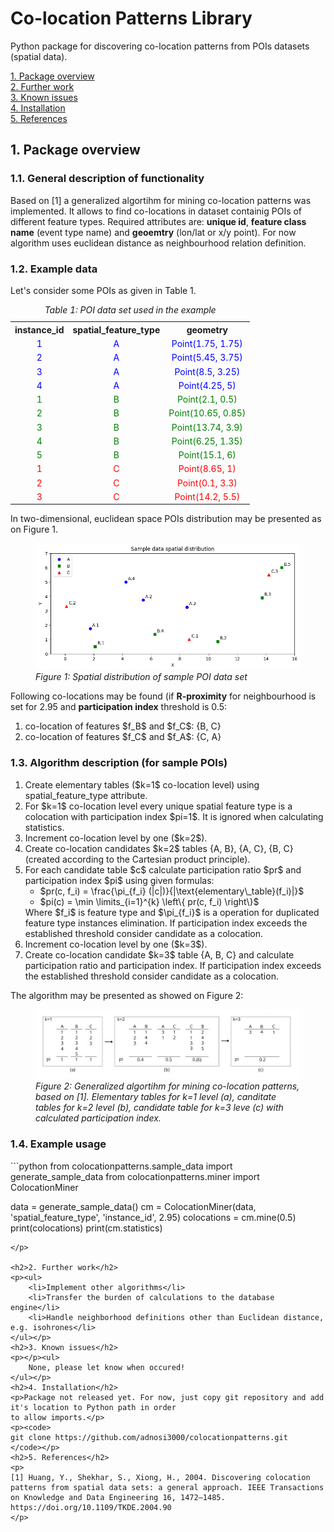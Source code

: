 <h1>Co-location Patterns Library</h1>
<p>Python package for discovering co-location patterns from POIs datasets (spatial data).</p>
<p>
<ul style="list-style-type: none;padding: 0;margin: 0">
    <li><a href="https://github.com/adnosi3000/colocationpatterns?tab=readme-ov-file#1-package-overview">1. Package overview</a></li>
    <li><a href="https://github.com/adnosi3000/colocationpatterns?tab=readme-ov-file#2-further-work">2. Further work</a></li>
    <li><a href="https://github.com/adnosi3000/colocationpatterns?tab=readme-ov-file#3-known-issues">3. Known issues</a></li>
    <li><a href="https://github.com/adnosi3000/colocationpatterns?tab=readme-ov-file#4-installation">4. Installation</a></li>
    <li><a href="https://github.com/adnosi3000/colocationpatterns?tab=readme-ov-file#5-references">5. References</a></li>
</ul>
</p>

<h2>1. Package overview</h2>
<h3>1.1. General description of functionality</h3>
<p>Based on [1] a generalized algortihm for mining co-location patterns was implemented. It allows to find
co-locations in dataset containig POIs of different feature types. Required attributes are: <b>unique id</b>, <b>feature
class name</b> (event type name) and <b>geoemtry</b> (lon/lat or x/y point). For now algorithm uses euclidean distance
as neighbourhood relation definition.</p>
<h3>1.2. Example data</h3>

<p>Let's consider some POIs as given in Table 1.</p>

<table style="text-align:center";>
    <caption><i>Table 1: POI data set used in the example</i></caption>
    <tr>
         <th>instance_id</th><th>spatial_feature_type</th><th>geometry</th>
    </tr>
    <tr style="color:blue;"><td>1</td><td>A</td><td>Point(1.75, 1.75)</td></tr>
    <tr style="color:blue;"><td>2</td><td>A</td><td>Point(5.45, 3.75)</td></tr>
    <tr style="color:blue;"><td>3</td><td>A</td><td>Point(8.5, 3.25)</td></tr>
    <tr style="color:blue;"><td>4</td><td>A</td><td>Point(4.25, 5)</td></tr>
    <tr style="color:green;"><td>1</td><td>B</td><td>Point(2.1, 0.5)</td></tr>
    <tr style="color:green;"><td>2</td><td>B</td><td>Point(10.65, 0.85)</td></tr>
    <tr style="color:green;"><td>3</td><td>B</td><td>Point(13.74, 3.9)</td></tr>
    <tr style="color:green;"><td>4</td><td>B</td><td>Point(6.25, 1.35)</td></tr>
    <tr style="color:green;"><td>5</td><td>B</td><td>Point(15.1, 6)</td></tr>
    <tr style="color:red;"><td>1</td><td>C</td><td>Point(8.65, 1)</td></tr>
    <tr style="color:red;"><td>2</td><td>C</td><td>Point(0.1, 3.3)</td></tr>
    <tr style="color:red;"><td>3</td><td>C</td><td>Point(14.2, 5.5)</td></tr>
</table>

<p>In two-dimensional, euclidean space POIs distribution may be presented as on Figure 1.

<figure>
    <img src="img/sample_dataset.png">
    <figcaption><i>Figure 1: Spatial distribution of sample POI data set</i></figcaption>
</figure>

</p>

<p>Following co-locations may be found (if <b>R-proximity</b> for neighbourhood
is set for 2.95 and <b>participation index</b> threshold is 0.5:
<ol>
    <li>co-location of features $f_B$ and $f_C$: {B, C}</li>
    <li>co-location of features $f_C$ and $f_A$: {C, A}</li>
</ol>
</p>

<h3>1.3. Algorithm description (for sample POIs)</h3>
<p><ol>
    <li>Create elementary tables ($k=1$ co-location level) using spatial_feature_type attribute.</li>
    <li>For $k=1$ co-location level every unique spatial feature type is a colocation with participation index $pi=1$. 
It is ignored when calculating statistics.</li>
    <li>Increment co-location level by one ($k=2$).</li>
    <li>Create co-location candidates $k=2$ tables {A, B}, {A, C}, {B, C} (created according to the Cartesian product principle).</li>
    <li>For each candidate table $c$ calculate participation ratio $pr$ and participation index $pi$
using given formulas:
        <ul>
            <li>$pr(c, f_i) = \frac{\pi_{f_i} (|c|)}{|\text{elementary\_table}(f_i)|}$</li>
            <li>$pi(c) = \min \limits_{i=1}^{k} \left\{ pr(c, f_i) \right\}$</li>
        </ul>
    Where $f_i$ is feature type and $\pi_{f_i}$ is a operation for duplicated feature type instances elimination.
    If participation index exceeds the established threshold consider candidate as a colocation.
    </li>
    <li>Increment co-location level by one ($k=3$).</li>
    <li>Create co-location candidate $k=3$ table {A, B, C} and calculate participation ratio and participation index.
If participation index exceeds the established threshold consider candidate as a colocation.</li>
</ol>
The algorithm may be presented as showed on Figure 2:
<figure>
    <img src="img/colocation tables example.jpg">
    <figcaption><i>Figure 2: Generalized algortihm for mining co-location patterns, based on [1]. Elementary
tables for k=1 level (a), canditate tables for k=2 level (b), candidate table for k=3 leve (c) with calculated
participation index.</i></figcaption>
</figure>
</p>
<h3>1.4. Example usage</h3>
<p>
```python
from colocationpatterns.sample_data import generate_sample_data
from colocationpatterns.miner import ColocationMiner

data = generate_sample_data()
cm = ColocationMiner(data, 'spatial_feature_type', 'instance_id', 2.95)
colocations = cm.mine(0.5)
print(colocations)
print(cm.statistics)
```
</p>

<h2>2. Further work</h2>
<p><ul>
    <li>Implement other algorithms</li>
    <li>Transfer the burden of calculations to the database engine</li>
    <li>Handle neighborhood definitions other than Euclidean distance, e.g. isohrones</li>
</ul></p>
<h2>3. Known issues</h2>
<p></p><ul>
    None, please let know when occured!
</ul></p>
<h2>4. Installation</h2>
<p>Package not released yet. For now, just copy git repository and add it's location to Python path in order
to allow imports.</p>
<p><code>
git clone https://github.com/adnosi3000/colocationpatterns.git
</code></p>
<h2>5. References</h2>
<p>
[1] Huang, Y., Shekhar, S., Xiong, H., 2004. Discovering colocation patterns from spatial data sets: a general approach. IEEE Transactions on Knowledge and Data Engineering 16, 1472–1485. https://doi.org/10.1109/TKDE.2004.90
</p>

